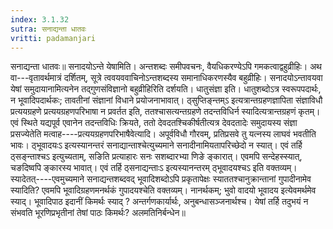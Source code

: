 ```yaml
---
index: 3.1.32
sutra: सनाद्यन्ता धातवः
vritti: padamanjari
---
```


 सनाद्यन्ता धातवः॥ सनादयोऽन्ते येषामिति। अन्तशब्दः समीपवचनः, वैयधिकरण्येऽपि गमकत्वाद्वहुव्रीहिः। अथ वा---वृतावर्थमात्रं दर्शितम्, सूत्रे त्ववयववाचिनोऽन्तशब्दस्य समानाधिकरणस्यैव बहुव्रीहिः। सनादयोऽन्तावयवा येषां समुदायानामित्यनेन तद्गुणसंविज्ञानो बहुव्रीहिरिति दर्शयति। धातुसंज्ञा इति। धातुशब्दोऽत्र स्वरूपपदार्थः, न भूवादिपदार्थकः; तावतीनां संज्ञानां विधाने प्रयोजनाभावात्। ठ्सुप्तिङ्न्तम्ऽ इत्यत्रान्तग्रहणज्ञापिता संज्ञाविधौ प्रत्ययग्रहणे प्रत्ययग्रहणपरिभाषा न प्रवर्तत इति, ततश्चासत्यन्तग्रहणे तदन्तविधिर्न स्यादित्यत्रान्तग्रहणं कृतम्। एवं स्थिते यद्यपूर्व एवानेन तदन्तविधिः क्रियते, ततो देवदतश्चिकीर्षतीत्यत्र देवदतादेः समुदायस्य संज्ञा प्रसज्येतेति मत्वाह----प्रत्ययग्रहणपरिभाषैवेत्यादि। अपूर्वविधौ गौरवम्, प्रतिप्रसवे तु यत्नस्य लाघवं भवतीति भावः। ठ्भूवादयःऽ इत्यस्यानन्तरं सनाद्यान्ताश्चेत्युच्यमाने सनादीनामियतापरिच्छेदो न स्यात्। एवं तर्हि ठ्सङ्न्ताश्चऽ इत्युच्यताम्, सङिति प्रत्याहारः सनः सशब्दारभ्या णिङे ङ्कारात्। एवमपि सन्देहस्स्यात्, चङदिष्वपि ङ्कारस्य भावात्। एवं तर्हि ठ्सनाद्यन्ताःऽ इत्यस्यानन्तरम् ठ्भूवादयश्चऽ इति वक्तव्यम्। स्यादेतत्----एवमुच्यमाने सनाद्यन्तशब्दवद् भूवादिशब्दोऽपि प्रकृतापेक्षः स्याततश्चानुक्रान्तानां गुपादीनामेव स्यादिति? एवमपि भूवादिग्रहणमनर्थकं गुपादयश्चेति वक्तव्यम्। नानर्थकम्; भुवो वादयो भूवादय इत्येवमर्थमेव स्याद्। भूवादिपाठ इदानीं किमर्थः स्याद् ? अन्तर्गणकार्यार्थः, अनुबन्धासञ्जनार्थश्च। येषां तर्हि तदुभयं न संभवति भूरणिप्रभृतीनां तेषां पाठः किमर्थः? अलमतिनिर्बन्धेन॥